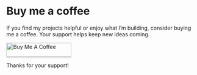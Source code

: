 Buy me a coffee
===============

If you find my projects helpful or enjoy what I’m building, consider buying me a coffee. Your support helps keep new ideas coming. 

<a href="https://www.buymeacoffee.com/rubendhz" target="_blank"><img src="https://www.buymeacoffee.com/assets/img/custom_images/orange_img.png" alt="Buy Me A Coffee" style="height: 37px !important;width: 170px !important;box-shadow: 0px 3px 2px 0px rgba(190, 190, 190, 0.5) !important;-webkit-box-shadow: 0px 3px 2px 0px rgba(190, 190, 190, 0.5) !important;" ></a>

Thanks for your support!
